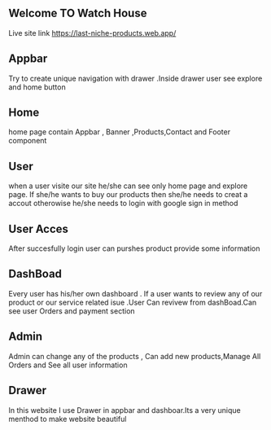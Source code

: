 ## Welcome TO Watch House
Live site link https://last-niche-products.web.app/
## Appbar
Try to create unique navigation with drawer .Inside drawer user see explore and home button
## Home
home page contain Appbar , Banner ,Products,Contact and Footer component

## User
when a user visite our site he/she can see only home page and explore page.
If she/he wants to buy our products then she/he needs to creat a accout otherowise he/she needs to 
login with google sign in method
## User Acces
After succesfully login user can purshes product provide some information
## DashBoad
Every user has his/her own dashboard . If a user wants to review any of our product or our service
related isue .User Can revivew from dashBoad.Can see user Orders and payment section
## Admin
Admin can change any of the products , Can add new products,Manage All Orders and See all user information
## Drawer 
In this website I use Drawer in appbar and dashboar.Its a very unique menthod to make website beautiful
